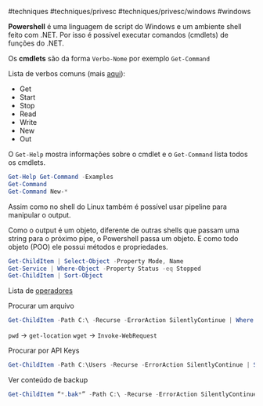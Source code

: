 #techniques #techniques/privesc #techniques/privesc/windows #windows 

**Powershell** é uma linguagem de script do Windows e um ambiente shell feito com .NET. Por isso é possível executar comandos (cmdlets) de funções do .NET.

Os **cmdlets** são da forma `Verbo-Nome` por exemplo `Get-Command`

Lista de verbos comuns (mais [aqui](https://learn.microsoft.com/en-us/powershell/scripting/developer/cmdlet/approved-verbs-for-windows-powershell-commands?view=powershell-7.4&viewFallbackFrom=powershell-7)):
- Get
- Start
- Stop
- Read
- Write
- New
- Out

O `Get-Help` mostra informações sobre o cmdlet e o `Get-Command` lista todos os cmdlets.

```powershell
Get-Help Get-Command -Examples
Get-Command
Get-Command New-*
```

Assim como no shell do Linux também é possível usar pipeline para manipular o output.

Como o output é um objeto, diferente de outras shells que passam uma string para o próximo pipe, o Powershell passa um objeto. E como todo objeto (POO) ele possui métodos e propriedades.

```powershell
Get-ChildItem | Select-Object -Property Mode, Name
Get-Service | Where-Object -Property Status -eq Stopped
Get-ChildItem | Sort-Object
```

Lista de [operadores](https://docs.microsoft.com/en-us/powershell/module/microsoft.powershell.core/where-object?view=powershell-6)

Procurar um arquivo

```powershell
Get-ChildItem -Path C:\ -Recurse -ErrorAction SilentlyContinue | Where {$_.Name -match 'nome'}
```

`pwd` -> `get-location`
`wget` -> `Invoke-WebRequest`

Procurar por API Keys

```powershell
Get-ChildItem -Path C:\Users -Recurse -ErrorAction SilentlyContinue | Select-String “API_KEY”
```

Ver conteúdo de backup

```powershell
Get-ChildItem “*.bak*” -Path C:\ -Recurse -ErrorAction SilentlyContinue | Get-Content
```
